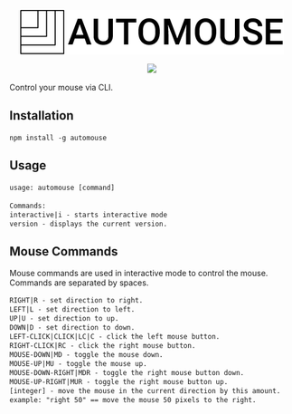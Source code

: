 <p align="center">
<img src="./logo.png">
</p>
<p align="center">
<a href="https://www.npmjs.com/package/automouse">
<img src="https://img.shields.io/npm/v/automouse.svg">
</a>
</p>

Control your mouse via CLI.

## Installation

```
npm install -g automouse
```

## Usage

```
usage: automouse [command]

Commands:
interactive|i - starts interactive mode
version - displays the current version.
```

## Mouse Commands

Mouse commands are used in interactive mode to control the mouse. Commands are separated by spaces.

```
RIGHT|R - set direction to right.
LEFT|L - set direction to left.
UP|U - set direction to up.
DOWN|D - set direction to down.
LEFT-CLICK|CLICK|LC|C - click the left mouse button.
RIGHT-CLICK|RC - click the right mouse button.
MOUSE-DOWN|MD - toggle the mouse down.
MOUSE-UP|MU - toggle the mouse up.
MOUSE-DOWN-RIGHT|MDR - toggle the right mouse button down.
MOUSE-UP-RIGHT|MUR - toggle the right mouse button up.
[integer] - move the mouse in the current direction by this amount. example: "right 50" == move the mouse 50 pixels to the right.
```
